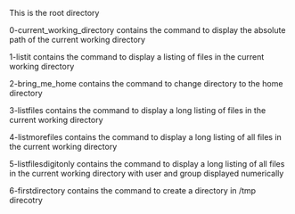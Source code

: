 This is the root directory

0-current_working_directory contains the command to display the absolute path of the current working directory

1-listit contains the command to display a listing of files in the current working directory

2-bring_me_home contains the command to change directory to the home directory

3-listfiles contains the command to display a long listing of files in the current working directory

4-listmorefiles contains the command to display a long listing of all files in the current working directory

5-listfilesdigitonly contains the command to display a long listing of all files in the current working directory with user and group displayed numerically

6-firstdirectory contains the command to create a directory in /tmp direcotry

